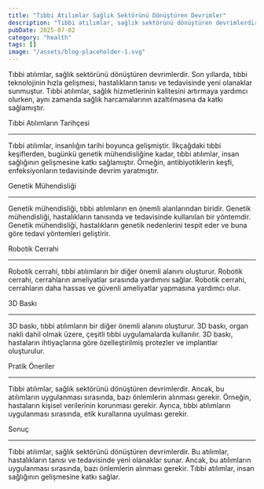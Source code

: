 ```yaml
---
title: "Tıbbi Atılımlar Sağlık Sektörünü Dönüştüren Devrimler"
description: "Tıbbi atılımlar, sağlık sektörünü dönüştüren devrimlerdir. Son yıllarda, tıbbi teknolojinin hızla gelişmesi, hastalıkların tanısı ve tedavisinde yeni olanaklar sunmuştur. Bu makalede, tıbbi atılıml..."
pubDate: 2025-07-02
category: "health"
tags: []
image: "/assets/blog-placeholder-1.svg"
---
```


Tıbbi atılımlar, sağlık sektörünü dönüştüren devrimlerdir. Son yıllarda, tıbbi teknolojinin hızla gelişmesi, hastalıkların tanısı ve tedavisinde yeni olanaklar sunmuştur. Tıbbi atılımlar, sağlık hizmetlerinin kalitesini artırmaya yardımcı olurken, aynı zamanda sağlık harcamalarının azaltılmasına da katkı sağlamıştır.

Tıbbi Atılımların Tarihçesi

-------------------------

Tıbbi atılımlar, insanlığın tarihi boyunca gelişmiştir. İlkçağdaki tıbbi keşiflerden, bugünkü genetik mühendisliğine kadar, tıbbi atılımlar, insan sağlığının gelişmesine katkı sağlamıştır. Örneğin, antibiyotiklerin keşfi, enfeksiyonların tedavisinde devrim yaratmıştır.

Genetik Mühendisliği

-------------------

Genetik mühendisliği, tıbbi atılımların en önemli alanlarından biridir. Genetik mühendisliği, hastalıkların tanısında ve tedavisinde kullanılan bir yöntemdir. Genetik mühendisliği, hastalıkların genetik nedenlerini tespit eder ve buna göre tedavi yöntemleri geliştirir.

Robotik Cerrahi

----------------

Robotik cerrahi, tıbbi atılımların bir diğer önemli alanını oluşturur. Robotik cerrahi, cerrahların ameliyatlar sırasında yardımını sağlar. Robotik cerrahi, cerrahların daha hassas ve güvenli ameliyatlar yapmasına yardımcı olur.

3D Baskı

---------

3D baskı, tıbbi atılımların bir diğer önemli alanını oluşturur. 3D baskı, organ nakli dahil olmak üzere, çeşitli tıbbi uygulamalarda kullanılır. 3D baskı, hastaların ihtiyaçlarına göre özelleştirilmiş protezler ve implantlar oluşturulur.

Pratik Öneriler

----------------

Tıbbi atılımlar, sağlık sektörünü dönüştüren devrimlerdir. Ancak, bu atılımların uygulanması sırasında, bazı önlemlerin alınması gerekir. Örneğin, hastaların kişisel verilerinin korunması gerekir. Ayrıca, tıbbi atılımların uygulanması sırasında, etik kurallarına uyulması gerekir.

Sonuç

----------

Tıbbi atılımlar, sağlık sektörünü dönüştüren devrimlerdir. Bu atılımlar, hastalıkların tanısı ve tedavisinde yeni olanaklar sunar. Ancak, bu atılımların uygulanması sırasında, bazı önlemlerin alınması gerekir. Tıbbi atılımlar, insan sağlığının gelişmesine katkı sağlar.